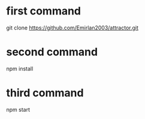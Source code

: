 # first command
git clone https://github.com/Emirlan2003/attractor.git

# second command
npm install

# third command 
npm start